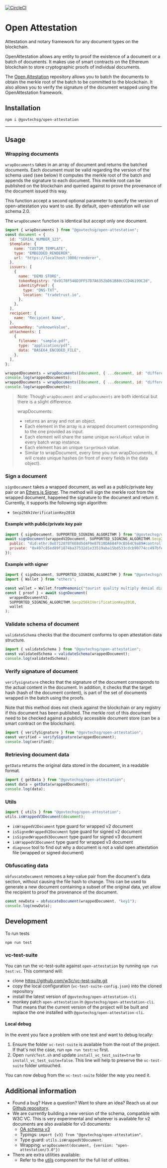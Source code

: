 [![CircleCI](https://circleci.com/gh/Open-Attestation/open-attestation.svg?style=svg)](https://circleci.com/gh/Open-Attestation/open-attestation)

# Open Attestation

Attestation and notary framework for any document types on the blockchain.

OpenAttestation allows any entity to proof the existence of a document or a batch of documents. It makes use of smart contracts on the Ethereum blockchain to store cryptographic proofs of individual documents.

The [Open Attestation](https://github.com/Open-Attestation/open-attestation) repository allows you to batch the documents to obtain the merkle root of the batch to be committed to the blockchain. It also allows you to verify the signature of the document wrapped using the OpenAttestation framework.

## Installation

```bash
npm i @govtechsg/open-attestation
```

---

## Usage

### Wrapping documents

`wrapDocuments` takes in an array of document and returns the batched documents. Each document must be valid regarding the version of the schema used (see below) It computes the merkle root of the batch and appends the signature to each document. This merkle root can be published on the blockchain and queried against to prove the provenance of the document issued this way.

This function accept a second optional parameter to specify the version of open-attestation you want to use. By default, open-attestation will use schema 2.0.

The `wrapDocument` function is identical but accept only one document.

```js
import { wrapDocuments } from "@govtechsg/open-attestation";
const document = {
  id: "SERIAL_NUMBER_123",
  $template: {
    name: "CUSTOM_TEMPLATE",
    type: "EMBEDDED_RENDERER",
    url: "https://localhost:3000/renderer",
  },
  issuers: [
    {
      name: "DEMO STORE",
      tokenRegistry: "0x9178F546D3FF57D7A6352bD61B80cCCD46199C2d",
      identityProof: {
        type: "DNS-TXT",
        location: "tradetrust.io",
      },
    },
  ],
  recipient: {
    name: "Recipient Name",
  },
  unknownKey: "unknownValue",
  attachments: [
    {
      filename: "sample.pdf",
      type: "application/pdf",
      data: "BASE64_ENCODED_FILE",
    },
  ],
};

wrappedDocuments = wrapDocuments([document, { ...document, id: "different id" }]); // will ensure document is valid regarding open-attestation 2.0 schema
console.log(wrappedDocuments);
wrappedDocuments = wrapDocuments([document, { ...document, id: "different id" }], { version: "open-attestation/3.0" }); // will ensure document is valid regarding open-attestation 3.0 schema
console.log(wrappedDocuments);
```

> Note:
> Though `wrapDocument` and `wrapDocuments` are both identical but there is a slight difference.
>
> wrapDocuments:
>
> - returns an array and not an object.
> - Each element in the array is a wrapped document corresponding to the one provided as input.
> - Each element will share the same unique `merkleRoot` value in every batch wrap instance.
> - Each element has an unique `targetHash` value.
> - Similar to wrapDocument, every time you run wrapDocuments, it will create unique hashes (in front of every fields in the data object).

### Sign a document

`signDocument` takes a wrapped document, as well as a public/private key pair or an [Ethers.js Signer](https://docs.ethers.io/v5/api/signer/). The method will sign the merkle root from the wrapped document, happened the signature to the document and return it. Currently, it supports the following sign algorithm:

- `Secp256k1VerificationKey2018`

#### Example with public/private key pair

```js
import { signDocument, SUPPORTED_SIGNING_ALGORITHM } from "@govtechsg/open-attestation";
await signDocument(wrappedV2Document, SUPPORTED_SIGNING_ALGORITHM.Secp256k1VerificationKey2018, {
  public: "did:ethr:0xE712878f6E8d5d4F9e87E10DA604F9cB564C9a89#controller",
  private: "0x497c85ed89f1874ba37532d1e33519aba15bd533cdcb90774cc497bfe3cde655",
});
```

#### Example with signer

```js
import { signDocument, SUPPORTED_SIGNING_ALGORITHM } from "@govtechsg/open-attestation";
import { Wallet } from "ethers";

const wallet = Wallet.fromMnemonic("tourist quality multiply denial diary height funny calm disease buddy speed gold");
const { proof } = await signDocument(
  wrappedDocumentV2,
  SUPPORTED_SIGNING_ALGORITHM.Secp256k1VerificationKey2018,
  wallet
);
```

### Validate schema of document

`validateSchema` checks that the document conforms to open attestation data structure.

```js
import { validateSchema } from "@govtechsg/open-attestation";
const validatedSchema = validateSchema(wrappedDocument);
console.log(validatedSchema);
```

### Verify signature of document

`verifysignature` checks that the signature of the document corresponds to the actual content in the document. In addition, it checks that the target hash (hash of the document content), is part of the set of documents wrapped in the batch using the proofs.

Note that this method does not check against the blockchain or any registry if this document has been published. The merkle root of this document need to be checked against a publicly accessible document store (can be a smart contract on the blockchain).

```js
import { verifySignature } from "@govtechsg/open-attestation";
const verified = verifySignature(wrappedDocument);
console.log(verified);
```

### Retrieving document data

`getData` returns the original data stored in the document, in a readable format.

```js
import { getData } from "@govtechsg/open-attestation";
const data = getData(wrappedDocument);
console.log(data);
```

### Utils

```js
import { utils } from "@govtechsg/open-attestation";
utils.isWrappedV3Document(document);
```

- `isWrappedV2Document` type guard for wrapped v2 document
- `isSignedWrappedV2Document` type guard for signed v2 document
- `isSignedWrappedV3Document` type guard for signed v3 document
- `isWrappedV3Document` type guard for wrapped v3 document
- `diagnose` tool to find out why a document is not a valid open attestation file (wrapped or signed document)

### Obfuscating data

`obfuscateDocument` removes a key-value pair from the document's data section, without causing the file hash to change. This can be used to generate a new document containing a subset of the original data, yet allow the recipient to proof the provenance of the document.

```js
const newData = obfuscateDocument(wrappedDocument, "key1");
console.log(newData);
```

## Development

To run tests

```
npm run test
```

### vc-test-suite

You can run the vc-test-suite against `open-attestation` by running `npm run test:vc`. This command will:

- clone https://github.com/w3c/vc-test-suite.git
- copy the local configuration (`vc-test-suite-config.json`) into the cloned repository
- install the latest version of `@govtechsg/open-attestation-cli`
- monkey patch `open-attestation` in `@govtechsg/open-attestation-cli`. That means that the current version of the project will be built and replace the one installed with `@govtechsg/open-attestation-cli`.

#### Local debug

In the event you face a problem with one test and want to debug locally:

1. Ensure the folder `vc-test-suite` is available from the root of the project. If that's not the case, run `npm run test:vc` first.
1. Open `runVcTest.sh` and update `install_vc_test_suite=true` to `install_vc_test_suite=false`. This line will help to preserve the `vc-test-suite` folder untouched.

You can now debug from the `vc-test-suite` folder the way you need it.

## Additional information

- Found a bug? Have a question? Want to share an idea? Reach us at our [Github repository](https://github.com/Open-Attestation/open-attestation).
- We are currently building a new version of the schema, compatible with W3C VC. This is very experimental and whatever is available for v2 documents are also available for v3 documents:
  - [OA schema v3](https://raw.githubusercontent.com/Open-Attestation/open-attestation/master/src/schema/3.0/schema.json)
  - Typings: `import {v3} from "@govtechsg/open-attestation"`.
  - Type guard: `utils.isWrappedV3Document`.
  - Wrapping: `wrapDocument(document, {version: "open-attestation/3.0"})`
- There are extra utilities available:
  - Refer to the [utils](https://github.com/Open-Attestation/open-attestation/blob/master/src/shared/utils/utils.ts) component for the full list of utilities.
